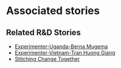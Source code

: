 # Associated stories

<!-- !!DO NOT REMOVE!! start autogenerated hyperlinks -->
## Related R&D Stories
- [Experimenter-Uganda-Berna Mugema](/RnD-Archive/stories/?doc=Experimenters_UGA)
- [Experimenter-Vietnam-Tran Huong Giang](/RnD-Archive/stories/?doc=Experimenters_VNM)
- [Stitching Change Together](/RnD-Archive/stories/?doc=Explorers_PRY)
<!-- !!DO NOT REMOVE!! end autogenerated hyperlinks -->